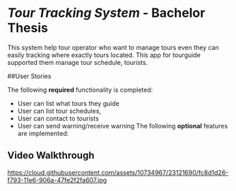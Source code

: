 # *Tour Tracking System* - Bachelor Thesis
This system help tour operator who want to manage tours even they can easily tracking where exactly tours located.
This app for tourguide supported them manage tour schedule, tourists.

##User Stories

The following **required** functionality is completed:
 - User can list what tours they guide
 - User can list tour schedules,
 - User can contact to tourists
 - User can send warning/receive warning
The following **optional** features are implemented:

## Video Walkthrough
https://cloud.githubusercontent.com/assets/10734967/23121690/fc8d1d26-f793-11e6-906a-47fe2f2fa607.jpg

